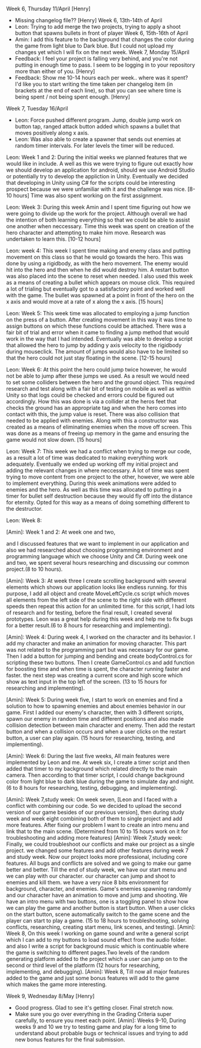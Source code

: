 Week 6, Thursday 11/April [Henry]
* Missing changelog file?? [Henry]
Week 6, 13th-14th of April
* Leon: Trying to add merge the two projects, trying to apply a shoot button that spawns bullets in front of player
Week 6, 15th-16th of April
* Amin: I add this feature to the background that changes the color during the game from light blue to Dark blue. But I could not upload my changes yet which I will fix on the next week.
Week 7, Monday 15/April
* Feedback: I feel your project is falling very behind, and you're not putting in enough time to pass. I seem to be logging in to your repository more than either of you. [Henry]
* Feedback: Show me 10-14 hours each per week.. where was it spent? I'd like you to start writing the time taken per changelog item (in brackets at the end of each line), so that you can see where time is being spent / not being spent enough. [Henry]



Week 7, Tuesday 16/April
* Leon: Force pushed different program. Jump, double jump work on button tap, ranged attack button added which spawns a bullet that moves positively along x axis.
* Leon: Was also able to create a spawner that sends out enemies at random timer intervals. For later levels the timer will be reduced.

Leon: Week 1 and 2: During the initial weeks we planned features that we would like in include. A well as this we were trying to figure out exactly how we should develop an application for android, should we use Android Studio or potentially try to develop the appliction in Unity. Eventually we decided that developing in Unity using C# for the scripts could be interesting prospect because we were unfamiliar with it and the challenge was nice. [8-10 hours] Time was also spent working on the first assignment. 

Leon: Week 3: During this week Amin and I spent time figuring out how we were going to divide up the work for the project. Although overall we had the intention of both learning everything so that we could be able to assist one another when neccessary. Time this week was spent on creation of the hero character and attempting to make him move. Research was undertaken to learn this. [10-12 hours]

Leon: week 4: This week I spent time making and enemy class and putting movement on this class so that he would go towards the hero. This was done by using a rigidbody, as with the hero movement. The enemy would hit into the hero and then when he did would destroy him. A restart button was also placed into the scene to reset when needed. I also used this week as a means of creating a bullet which appears on mouse click. This required a lot of trialing but eventually got to a satisfactory point and worked well with the game. The bullet was spawned at a point in front of the hero on the x axis and would move at a rate of x along the x axis. [15 hours]

Leon: Week 5: This week time was allocated to employing a jump function on the press of a button. After creating movement in this way it was time to assign buttons on which these functions could be attached. There was a fair bit of trial and error when it came to finding a jump method that would work in the way that I had intended. Eventually was able to develop a script that allowed the hero to jump by adding y axis velocity to the rigidbody during mouseclick. The amount of jumps would also have to be limited so that the hero could not just stay floating in the scene. [12-15 hours]

Leon: Week 6: At this point the hero could jump twice however, he would not be able to jump after these jumps we used. As a result we would need to set some colliders between the hero and the ground object. This required research and test along with a fair bit of testing on mobile as well as within Unity so that logs could be checked and errors could be figured out accordingly. How this was done is via a collider at the heros feet that checks the ground has an appropriate tag and when the hero comes into contact with this, the jump value is reset. There was also collision that needed to be applied with enemies. Along with this a constructor was created as a means of eliminating enemies when the move off screen. This was done as a means of freeing up memory in the game and ensuring the game would not slow down. [15 hours]

Leon: Week 7: This week we had a conflict when trying to merge our code, as a result a lot of time was dedicated to making everything work adequately. Eventually we ended up working off my initial project and adding the relevant changes in where neccessary. A lot of time was spent trying to move content from one project to the other, however, we were able to implement everything. During this week animations were added to enemies and the hero. As well as this time was allocated to putting in a timer for bullet self destruction because they would fly off into the distance for eternity. Opted for this way as a means of doing something different to the destructor. 

Leon: Week 8: 


[Amin]: Week 1 and 2: At week one and two, 


and I discussed features that we want to implement in our application and also we had researched about choosing programming environment and programming language which we choose Unity and C#. During week one and two, we spent several hours researching and discussing our common project.(8 to 10 hours).

[Amin]: Week 3: At week three I create scrolling background with several elements which shows our application looks like endless running. for this purpose, I add all object and create MoveLeftCycle.cs script which moves all elements from the left side of the scene to the right side with different speeds then repeat this action for an unlimited time. for this script, I had lots of research and for testing, before the final result, I created several prototypes. Leon was a great help during this week and help me to fix bugs for a better result.(6 to 8 hours for researching and implementing).

[Amin]: Week 4: During week 4, I worked on the character and its behavior. I add my character and make an animation for moving character. This part was not related to the programming part but was necessary for our game. Then I add a button for jumping and bending and create bodyControl.cs for scripting these two buttons. Then I create GameControl.cs and add function for boosting time and when time is spent, the character running faster and faster. the next step was creating a current score and high score which show as text input in the top left of the screen. (13 to 15 hours for researching and implementing).

[Amin]: Week 5: During week five, I start to work on enemies and find a solution to how to spawning enemies and about enemies behavior in our game. First I added our enemy's character, then with 3 different scripts, spawn our enemy in random time and different positions and also made collision detection between main character and enemy. Then add the restart button and when a collision occurs and when a user clicks on the restart button, a user can play again. (15 hours for researching, testing, and implementing).

[Amin]: Week 6: During the last five weeks, All main features were implemented by Leon and me. At week six, I create a timer script and then added that timer to my background which related directly to the main camera. Then according to that timer script, I could change background color from light blue to dark blue during the game to simulate day and night. (6 to 8 hours for researching, testing, debugging, and implementing).

[Amin]: Week 7,study week: On week seven, [Leon and I faced with a conflict with combining our code. So we decided to upload the second version of our game besides of our previous version], then during study week and week eight combining both of them to single project and add more features. After fixing our problem I want to create an intro menu and link that to the main scene. (Determined from 10 to 15 hours work on it for troubleshooting and adding more features)
[Amin]: Week 7,study week: Finally, we could troubleshoot our conflicts and make our project as a single project. we changed some features and add other features during week 7 and study week. Now our project looks more professional, including core features. All bugs and conflicts are solved and we going to make our game better and better. Till the end of study week, we have our start menu and we can play with our character. our character can jump and shoot to enemies and kill them. we have a very nice 8 bits environment for background, character, and enemies. Game's enemies spawning randomly and our character have an animation to move and jump and shooting. We have an intro menu with two buttons, one is a toggling panel to show how we can play the game and another button is start button. When a user clicks on the start button, scene automatically switch to the game scene and the player can start to play a game. (15 to 18 hours to troubleshooting, solving conflicts, researching, creating start menu, link scenes, and testing).
[Amin]: Week 8, On this week I working on game sound and write a general script which I can add to my buttons to load sound effect from the audio folder. and also I write a script for background music which is continuable where the game is switching to different pages.Two levels of the random generating platform added to the project which a user can jump on to the second or third level of the platform (12 hours for researching, implementing, and debugging).
[Amin]: Week 8, Till now all major features added to the game and just some bonus features will add to the game which makes the game more interesting.

Week 9, Wednesday 8/May [Henry]
* Good progress. Glad to see it's getting closer. Final stretch now.
* Make sure you go over everything in the Grading Criteria super carefully, to ensure you meet each point.
[Amin]: Weeks 9-10, During weeks 9 and 10 we try to testing game and play for a long time to understand about probable bugs or technical issues and trying to add new bonus features for the final submission.

